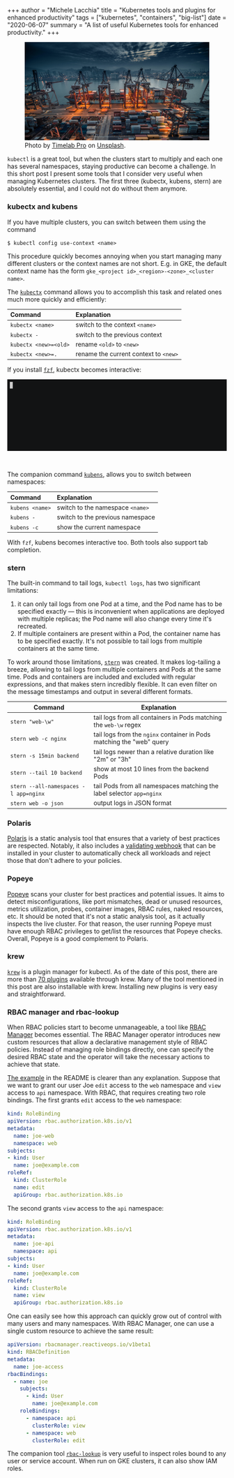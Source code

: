 +++
author = "Michele Lacchia"
title = "Kubernetes tools and plugins for enhanced productivity"
tags = ["kubernetes", "containers", "big-list"]
date = "2020-06-07"
summary = "A list of useful Kubernetes tools for enhanced productivity."
+++

<figure>
    <img itemprop="image" title="A pipeline" src="/static/images/port-containers.jpg" />
    <div class="copyright">
        Photo by&nbsp;<a href="https://unsplash.com/@timelabpro?utm_source=unsplash&utm_medium=referral&utm_content=creditCopyText">Timelab Pro</a>&nbsp;on&nbsp;<a href="https://unsplash.com/s/photos/port-containers?utm_source=unsplash&utm_medium=referral&utm_content=creditCopyText">Unsplash</a>.
    </div>
</figure>

`kubectl` is a great tool, but when the clusters start to multiply and each one
has several namespaces, staying productive can become a challenge. In this
short post I present some tools that I consider very useful when managing
Kubernetes clusters. The first three (kubectx, kubens, stern) are absolutely
essential, and I could not do without them anymore.

### kubectx and kubens
If you have multiple clusters, you can switch between them using the command

```shell
$ kubectl config use-context <name>
```

This procedure quickly becomes annoying when you start managing many different
clusters or the context names are not short. E.g. in GKE, the default context
name has the form `gke_<project id>_<region>-<zone>_<cluster name>`.

The [`kubectx`](https://github.com/ahmetb/kubectx) command allows you to
accomplish this task and related ones much more quickly and efficiently:

| Command               | Explanation                           |
|:----------------------|:--------------------------------------|
| `kubectx <name>`      | switch to the context `<name>`        |
| `kubectx -`           | switch to the previous context        |
| `kubectx <new>=<old>` | rename `<old>` to `<new>`             |
| `kubectx <new>=.`     | rename the current context to `<new>` |

If you install [`fzf`](https://github.com/junegunn/fzf), kubectx becomes
interactive:

<img src="/static/images/kubectx-interactive.gif" style="margin-bottom:2em">

The companion command [`kubens`](https://github.com/ahmetb/kubectx), allows you
to switch between namespaces:

| Command         | Explanation                      |
|:----------------|:---------------------------------|
| `kubens <name>` | switch to the namespace `<name>` |
| `kubens -`      | switch to the previous namespace |
| `kubens -c`     | show the current namespace       |

With `fzf`, kubens becomes interactive too. Both tools also support tab
completion.

### stern
The built-in command to tail logs, `kubectl logs`, has two significant
limitations:

1. it can only tail logs from one Pod at a time, and the Pod name has to be
   specified exactly &mdash; this is inconvenient when applications are
   deployed with multiple replicas; the Pod name will also change every time
   it's recreated.
2. If multiple containers are present within a Pod, the container name has to
   be specified exactly. It's not possible to tail logs from multiple
   containers at the same time.

To work around those limitations, [`stern`](https://github.com/wercker/stern)
was created. It makes log-tailing a breeze, allowing to tail logs from multiple
containers and Pods at the same time. Pods and containers are included and
excluded with regular expressions, and that makes stern incredibly flexible. It
can even filter on the message timestamps and output in several different
formats.

| Command                               | Explanation                                                           |
|---------------------------------------|-----------------------------------------------------------------------|
| `stern "web-\w"`                      | tail logs from all containers in Pods matching the `web-\w` regex     |
| `stern web -c nginx`                  | tail logs from the `nginx` container in Pods matching the "web" query |
| `stern -s 15min backend`              | tail logs newer than a relative duration like "2m" or "3h"            |
| `stern --tail 10 backend`             | show at most 10 lines from the backend Pods                           |
| `stern --all-namespaces -l app=nginx` | tail Pods from all namespaces matching the label selector `app=nginx` |
| `stern web -o json`                   | output logs in JSON format                                            |

### Polaris
[Polaris](https://github.com/FairwindsOps/polaris) is a static analysis tool
that ensures that a variety of best practices are respected. Notably, it also
includes a [validating
webhook](https://github.com/FairwindsOps/polaris#webhook) that can be installed
in your cluster to automatically check all workloads and reject those that
don't adhere to your policies.

### Popeye
[Popeye](https://github.com/derailed/popeye) scans your cluster for best
practices and potential issues. It aims to detect misconfigurations, like port
mismatches, dead or unused resources, metrics utilization, probes, container
images, RBAC rules, naked resources, etc. It should be noted that it's not a
static analysis tool, as it actually inspects the live cluster. For that
reason, the user running Popeye must have enough RBAC privileges to get/list
the resources that Popeye checks. Overall, Popeye is a good complement to
Polaris.

### krew
[`krew`](https://github.com/kubernetes-sigs/krew) is a plugin manager for
kubectl. As of the date of this post, there are more than [70
plugins](https://github.com/kubernetes-sigs/krew-index/blob/master/plugins.md)
available through krew. Many of the tool mentioned in this post are also
installable with krew. Installing new plugins is very easy and straightforward.

### RBAC manager and rbac-lookup
When RBAC policies start to become unmanageable, a tool like [RBAC
Manager](https://github.com/FairwindsOps/rbac-manager) becomes essential. The
RBAC Manager operator introduces new custom resources that allow a declarative
management style of RBAC policies. Instead of managing role bindings directly,
one can specify the desired RBAC state and the operator will take the necessary
actions to achieve that state.

[The example](https://github.com/FairwindsOps/rbac-manager#an-example) in the
README is clearer than any explanation. Suppose that we want to grant our user
Joe `edit` access to the `web` namespace and `view` access to `api` namespace.
With RBAC, that requires creating two role bindings. The first grants `edit`
access to the `web` namespace:

```yaml
kind: RoleBinding
apiVersion: rbac.authorization.k8s.io/v1
metadata:
  name: joe-web
  namespace: web
subjects:
- kind: User
  name: joe@example.com
roleRef:
  kind: ClusterRole
  name: edit
  apiGroup: rbac.authorization.k8s.io
```

The second grants `view` access to the `api` namespace:

```yaml
kind: RoleBinding
apiVersion: rbac.authorization.k8s.io/v1
metadata:
  name: joe-api
  namespace: api
subjects:
- kind: User
  name: joe@example.com
roleRef:
  kind: ClusterRole
  name: view
  apiGroup: rbac.authorization.k8s.io
```

One can easily see how this approach can quickly grow out of control with many
users and many namespaces. With RBAC Manager, one can use a single custom
resource to achieve the same result:

```yaml
apiVersion: rbacmanager.reactiveops.io/v1beta1
kind: RBACDefinition
metadata:
  name: joe-access
rbacBindings:
  - name: joe
    subjects:
      - kind: User
        name: joe@example.com
    roleBindings:
      - namespace: api
        clusterRole: view
      - namespace: web
        clusterRole: edit
```

The companion tool [`rbac-lookup`](https://github.com/FairwindsOps/rbac-lookup)
is very useful to inspect roles bound to any user or service account. When run
on GKE clusters, it can also show IAM roles.
